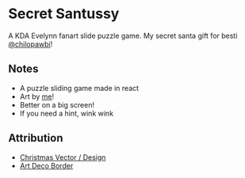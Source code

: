 # Secret Santussy

A KDA Evelynn fanart slide puzzle game. My secret santa gift for besti [@chilopawbi](https://www.twitter.com/chilopawbi)!

## Notes

- A puzzle sliding game made in react
- Art by [me](https://www.twitter.com/im_caelli)!
- Better on a big screen!
- If you need a hint, wink wink

## Attribution

- [Christmas Vector / Design](https://www.freepik.com/free-vector/christmas-season-celebration-landing-page-template_32448156.html)
- [Art Deco Border](https://www.freepik.com/free-vector/art-deco-golden-frames-set_8270940.html)